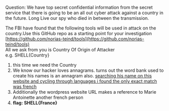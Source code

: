 Question:
We have top secret confidential information from the secret service that there is going to be an all out cyber attack against a country in the future. Long Live our spy who died in between the transmission.

The FBI have found that the following tools will be used in attack on the country.Use this GitHub repo as a starting point for your investigation [https://github.com/norias-teind/tools](https://github.com/norias-teind/tools)  
All we ask from you is Country Of Origin of Attacker  
e.g. SHELL{Country}

1) this time we need the Country
2) We know our hacker loves annagrams.  turns out the word bank used to create his names is an annagram also. [searching his name on this website and cycling through languages i found the only exact match was french](http://www.sensagent.com/en/anagrams-dictionary/search-anagrams.jsp?w=noriasteind&x=29&y=11&tl=fr&e=UTF-8&dl=en)
3) Additionally the wordpress website URL makes a reference to Marie Antoinette another french person
4) **flag: SHELL{France}**